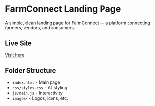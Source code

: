 # FarmConnect Landing Page

A simple, clean landing page for FarmConnect — a platform connecting farmers, vendors, and consumers.

## Live Site

[Visit here](https://farmconnect-landing.vercel.app)

## Folder Structure

- `index.html` - Main page
- `css/styles.css` - All styling
- `js/main.js` - Interactivity
- `images/` - Logos, icons, etc.
